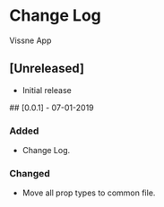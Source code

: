 # Change Log
Vissne App

## [Unreleased]
- Initial release

## [0.0.1] - 07-01-2019
### Added
- Change Log.

### Changed
- Move all prop types to common file.
